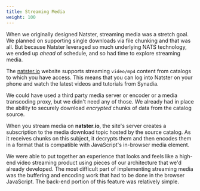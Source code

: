 ```yaml
---
title: Streaming Media
weight: 100
---
```


When we originally designed Natster, streaming media was a stretch goal. We planned on supporting single downloads via file chunking and that was all. But because Natster leveraged so much underlying NATS technology, we ended up _ahead_ of schedule, and so had time to explore streaming media.

The [natster.io](https://natster.io) website supports streaming `video/mp4` content from catalogs to which you have access. This means that you can log into Natster on your phone and watch the latest videos and tutorials from Synadia.

We could have used a third party media server or encoder or a media transcoding proxy, but we didn't need any of those. We already had in place the ability to securely download _encrypted_ chunks of data from the catalog source.

When you stream media on **natster.io**, the site's server creates a subscription to the media download topic hosted by the source catalog. As it receives chunks on this subject, it decrypts them and then encodes them in a format that is compatible with JavaScript's in-browser media element.

We were able to put together an experience that looks and feels like a high-end video streaming product using pieces of our architecture that we'd already developed. The most difficult part of implementing streaming media was the buffering and encoding work that had to be done in the browser JavaScript. The back-end portion of this feature was relatively simple.